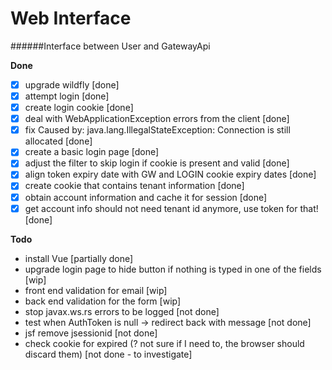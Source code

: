 # Web Interface
######Interface between User and GatewayApi

**Done**
-[x] upgrade wildfly [done]
-[x] attempt login [done]
-[x] create login cookie [done]
-[x] deal with WebApplicationException errors from the client [done]
-[x] fix Caused by: java.lang.IllegalStateException: Connection is still allocated [done]
-[x] create a basic login page [done]
-[x] adjust the filter to skip login if cookie is present and valid [done]
-[x] align token expiry date with GW and LOGIN cookie expiry dates [done]
-[x] create cookie that contains tenant information [done]
-[x] obtain account information and cache it for session [done]
-[x] get account info should not need tenant id anymore, use token for that! [done]

**Todo**
- install Vue [partially done]
- upgrade login page to hide button if nothing is typed in one of the fields [wip]
- front end validation for email [wip]
- back end validation for the form [wip]
- stop javax.ws.rs errors to be logged [not done]
- test when AuthToken is null -> redirect back with message [not done]
- jsf remove jsessionid [not done]
- check cookie for expired (? not sure if I need to, the browser should discard them) [not done - to investigate]
